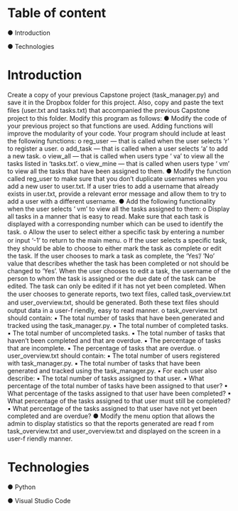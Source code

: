 # Table of content

● Introduction

● Technologies

# Introduction

Create a copy of your previous Capstone project (task_manager.py) and
save it in the Dropbox folder for this project. Also, copy and paste the text
ﬁles (user.txt and tasks.txt) that accompanied the previous Capstone
project to this folder. Modify this program as follows:
●
Modify the code of your previous project so that functions are used.
Adding functions will improve the modularity of your code. Your program
should include at least the following functions:
o
reg_user — that is called when the user selects ‘r’ to register a user.
o
add_task — that is called when a user selects ‘a’ to add a new task.
o
view_all — that is called when users type ‘ va’ to view all the tasks
listed in ‘tasks.txt’.
o
view_mine — that is called when users type ‘ vm’ to view all the
tasks that have been assigned to them.
●
Modify the function called reg_user to make sure that you don’t duplicate
usernames when you add a new user to user.txt. If a user tries to add a
username that already exists in user.txt, provide a relevant error message
and allow them to try to add a user with a different username.
●
Add the following functionality when the user selects ‘ vm’ to view all the
tasks assigned to them:
o
Display all tasks in a manner that is easy to read. Make sure that
each task is displayed with a corresponding number which can be
used to identify the task.
o
Allow the user to select either a speciﬁc task by entering a number
or input ‘-1’ to return to the main menu.
o
If the user selects a speciﬁc task, they should be able to choose to
either mark the task as complete or edit the task. If the user
chooses to mark a task as complete, the ‘Yes’/ ’No’ value that
describes whether the task has been completed or not should be
changed to ‘Yes’. When the user chooses to edit a task, the
username of the person to whom the task is assigned or the due
date of the task can be edited. The task can only be edited if it has
not yet been completed.
When the user chooses to generate reports, two text ﬁles, called
task_overview.txt and user_overview.txt, should be generated. Both
these text ﬁles should output data in a user-f riendly, easy to read manner.
o
task_overview.txt should contain:
▪
The total number of tasks that have been generated and
tracked using the task_manager.py.
▪
The total number of completed tasks.
▪
The total number of uncompleted tasks.
▪
The total number of tasks that haven’t been completed and
that are overdue.
▪
The percentage of tasks that are incomplete.
▪
The percentage of tasks that are overdue.
o
user_overview.txt should contain:
▪
The total number of users registered with task_manager.py.
▪
The total number of tasks that have been generated and
tracked using the task_manager.py.
▪
For each user also describe:
▪
The total number of tasks assigned to that user.
▪
What percentage of the total number of tasks have
been assigned to that user?
▪
What percentage of the tasks assigned to that user
have been completed?
▪
What percentage of the tasks assigned to that user
must still be completed?
▪
What percentage of the tasks assigned to that user
have not yet been completed and are overdue?
●
Modify the menu option that allows the admin to display statistics so that
the reports generated are read f rom task_overview.txt and
user_overview.txt and displayed on the screen in a user-f riendly manner.

# Technologies

● Python

● Visual Studio Code
